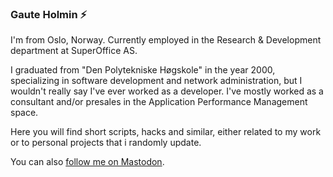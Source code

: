 ### Gaute Holmin ⚡ 

I'm from Oslo, Norway. Currently employed in the Research & Development department at SuperOffice AS. 

I graduated from "Den Polytekniske Høgskole" in the year 2000, specializing in software development and network administration, but I wouldn't really say I've ever worked as a developer. I've mostly worked as a consultant and/or presales in the Application Performance Management space. 

Here you will find short scripts, hacks and similar, either related to my work or to personal projects that i randomly update. 

You can also [follow me on Mastodon](https://snabelen.no/@gauteweb).

<!--
**Gauteweb/Gauteweb** is a ✨ _special_ ✨ repository because its `README.md` (this file) appears on your GitHub profile.

Here are some ideas to get you started:

- 🔭 I’m currently working on ...
- 🌱 I’m currently learning ...
- 👯 I’m looking to collaborate on ...
- 🤔 I’m looking for help with ...
- 💬 Ask me about ...
- 📫 How to reach me: ...
- 😄 Pronouns: ...
- ⚡ Fun fact: ...
-->
